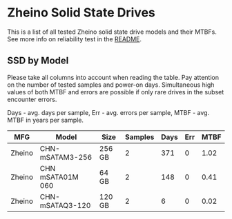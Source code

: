 Zheino Solid State Drives
=========================

This is a list of all tested Zheino solid state drive models and their MTBFs. See
more info on reliability test in the [README](https://github.com/bsdhw/SMART).

SSD by Model
------------

Please take all columns into account when reading the table. Pay attention on the
number of tested samples and power-on days. Simultaneous high values of both MTBF
and errors are possible if only rare drives in the subset encounter errors.

Days - avg. days per sample,
Err  - avg. errors per sample,
MTBF - avg. MTBF in years per sample.

| MFG       | Model              | Size   | Samples | Days  | Err   | MTBF |
|-----------|--------------------|--------|---------|-------|-------|------|
| Zheino    | CHN-mSATAM3-256    | 256 GB | 2       | 371   | 0     | 1.02   |
| Zheino    | CHN mSATA01M 060   | 64 GB  | 2       | 148   | 0     | 0.41   |
| Zheino    | CHN-mSATAQ3-120    | 120 GB | 2       | 6     | 0     | 0.02   |
